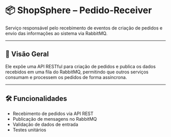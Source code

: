 # 📦 ShopSphere – Pedido-Receiver

Serviço responsável pelo recebimento de eventos de criação de pedidos e envio das informações ao sistema via RabbitMQ.

---

## 📝 Visão Geral

Ele expõe uma API RESTful para criação de pedidos e publica os dados recebidos em uma fila do RabbitMQ, permitindo que outros serviços consumam e processem os pedidos de forma assíncrona.

---

## 🛠 Funcionalidades

- Recebimento de pedidos via API REST
- Publicação de mensagens no RabbitMQ
- Validação de dados de entrada  
- Testes unitários
